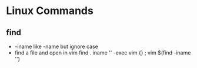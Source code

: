 # Linux Commands

## find

- -iname  like -name but ignore case
- find a file and open in vim
  find . iname '' -exec vim {} \;
  vim $(find -iname '')
